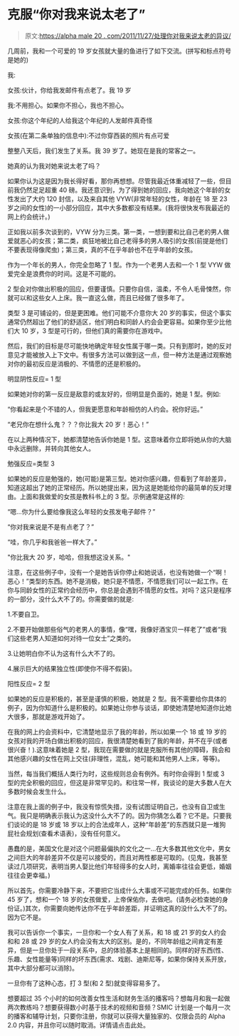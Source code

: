 # 克服“你对我来说太老了”

> 原文:[https://alpha male 20 . com/2011/11/27/处理你对我来说太老的异议/](https://alphamale20.com/2011/11/27/dealing-with-the-youre-too-old-for-me-objection/)

几周前，我和一个可爱的 19 岁女孩就大量的鱼进行了如下交流。(拼写和标点符号是她的)

我:

女孩:伙计，你给我发邮件有点老了。我 19 岁

我:不用担心。如果你不担心，我也不担心。

女孩:你这个年纪的人给我这个年纪的人发邮件真奇怪

女孩(在第二条单独的信息中):不过你穿西装的照片有点可爱

整整八天后，我们发生了关系。我 39 岁了。她现在是我的常客之一。

她真的认为我对她来说太老了吗？

如果你认为这是因为我长得好看，那你再想想。尽管我最近体重减轻了一些，但目前我仍然足足超重 40 磅。我还意识到，为了得到她的回应，我向她这个年龄的女性发出了大约 120 封信，以及来自其他 VYW(非常年轻的女性，年龄在 18 至 23 岁之间的女性)的一小部分回应，其中大多数都没有结果。(我将很快发布我最近的网上约会统计。)

正如我以前多次谈到的，VYW 分为三类。第一类，一想到要和比自己老的男人做爱就恶心的女孩；第二类，疯狂地被比自己老得多的男人吸引的女孩(前提是他们不要表现得像爬虫)；第三类，真的不在乎年龄也不在乎年龄的女孩。

作为一个年长的男人，你完全忽略了 1 型。作为一个老男人去和一个 1 型 VYW 做爱完全是浪费你的时间。这是不可能的。

2 型会对你做出积极的回应，但要谨慎。只要你自信，温柔，不令人毛骨悚然，你就可以和这些女人上床。我一直这么做，而且已经做了很多年了。

类型 3 是可铺设的，但是更困难。他们可能不介意你大 20 岁的事实，但这个事实通常仍然超出了他们的舒适区，他们明白和同龄人约会会更容易。如果你至少比他们大 10 岁，3 型是可行的，但他们真的需要你在游戏中。

然后，我们的目标是尽可能快地确定年轻女性属于哪一类。只有到那时，她的反对意见才能被放入上下文中。有很多方法可以做到这一点，但一种方法是通过观察她对你的最初反应是消极的、不情愿的还是积极的。

明显阴性反应= 1 型

如果她对你的第一反应是敌意的或友好的，但明显是负面的，她是 1 型。例如:

“你看起来是个不错的人，但我更愿意和年龄相仿的人约会。祝你好运。”

“老兄你在想什么鬼？？？你比我大 20 岁！恶心！”

在以上两种情况下，她都清楚地告诉你她是 1 型。这意味着你立即将她从你的大脑中永远删除，并转向其他女人。

勉强反应=类型 3

如果她的反应是勉强的，她(可能)是第三型。她对你感兴趣，但看到了年龄差异，知道这超出了她的正常经历。所以她提出来，因为这是她能给你的最简单的反对理由。上面和我做爱的女孩是教科书上的 3 型。示例通常是这样的:

“嗯...你为什么要给像我这么年轻的女孩发电子邮件？”

“你对我来说是不是有点老了？”

“哇，你几乎和我爸爸一样大了。”

"你比我大 20 岁，哈哈，但我想这没关系。"

注意，在这些例子中，没有一个是她告诉你停止和她说话，也没有她做一个“啊！恶心！”类型的东西。她不是消极，她只是不情愿，不情愿我们可以一起工作。在你与同龄女性的正常约会经历中，你总是会遇到不情愿的女性。对吗？这只是程序的一部分，没什么大不了的。你需要做的就是:

1.不要自卫。

2.不要开始做那些俗气的老男人的事情，像“嘿，我像好酒宝贝一样老了”或者“我们这些老男人知道如何对待一位女士”之类的。

3.让她明白你不认为这有什么大不了的。

4.展示巨大的结果独立性(即使你不得不假装)。

阳性反应= 2 型

如果她的反应是积极的，甚至是谨慎的积极，她就是 2 型。我不需要给你具体的例子，因为你知道什么是积极的。如果她让你参与谈话，即使她清楚地知道你比她大很多，那就是游戏开始了。

在我的网上约会资料中，它清楚地显示了我的年龄，所以如果一个 18 或 19 岁的女孩对我的开场白做出积极的回应，我很清楚她看到了我的年龄，并不在乎(或者很兴奋！).这意味着她是 2 型，我现在需要做的就是克服所有其他的障碍，我会和其他感兴趣的女性在网上交往(非理性，混乱，她可能和其他男人上床，等等)。

当然，每当我们概括人类行为时，这些规则总会有例外。有时你会得到 1 型或 3 型的完全积极的回应，但这是非常罕见的。和往常一样，我谈论的是大多数人在大多数时候会发生什么。

注意在我上面的例子中，我没有惊慌失措，没有试图证明自己，也没有自卫或生气。我只是明确表示我认为这没什么大不了的。因为你猜怎么着？它不是。只要我们谈论的是 18 岁或 18 岁以上的合法成年人，这种“年龄差”的东西就只是一堆狗屁社会规划(查看术语表)，没有任何意义。

愚蠢的是，美国文化是对这个问题最偏执的文化之一...在大多数其他文化中，男女之间巨大的年龄差异不仅是可以接受的，而且对两性都是可取的。(见鬼，我甚至读过几项研究，表明当男人娶比他们年轻得多的女人时，离婚率往往会更低，婚姻往往会更幸福。)

所以首先，你需要冷静下来，不要把它当成什么大事或不可能完成的任务。如果你 45 岁了，想和一个 18 岁的女孩做爱，上帝保佑你，去做吧。(请务必检查她的身份证。)其次，你需要向她传达你不在乎年龄差距，并证明这真的没什么大不了的。因为它不是。

我可以告诉你一个事实，一旦你和一个女人有了关系，和 18 或 21 岁的女人约会和和 28 或 29 岁的女人约会没有太大的区别。是的，不同年龄组之间肯定有差异，但是一旦你处于一段关系中，总的体验基本上是相同的。同样的好东西(性、乐趣、女性能量等)同样的坏东西(需求、戏剧、迪斯尼等，如果你保持关系开放，其中大部分都可以消除)。

一旦你有了这种心态，打 3 型(和 2 型)就变得容易多了。

想要超过 35 个小时的如何改善女性生活和财务生活的播客吗？想每月和我一起做两次教练吗？想要获得数小时基于技术的视频和音频？SMIC 计划是一个每月一次的播客和辅导计划，只要你注册，你就可以获得大量独家的、仅限会员的 Alpha 2.0 内容，并且你可以随时取消。详情请点击此处。